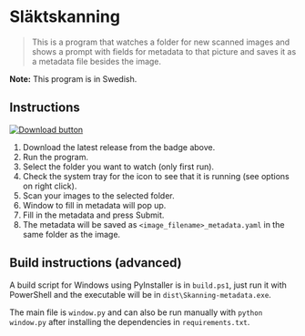 # Släktskanning

> This is a program that watches a folder for new scanned images and shows a prompt with fields for metadata to that picture and saves it as a metadata file besides the image.

**Note:** This program is in Swedish.

## Instructions

[![Download button](https://img.shields.io/badge/dynamic/json?color=brightgreen&label=Download&query=%24.tag_name&url=https%3A%2F%2Fapi.github.com%2Frepos%2Felias123tre%2Fslaktskanning%2Freleases%2Flatest&style=for-the-badge)](https://github.com/elias123tre/slaktskanning/releases/latest/download/Skanning-metadata.exe)

1. Download the latest release from the badge above.
2. Run the program.
3. Select the folder you want to watch (only first run).
4. Check the system tray for the icon to see that it is running (see options on right click).
5. Scan your images to the selected folder.
6. Window to fill in metadata will pop up.
7. Fill in the metadata and press Submit.
8. The metadata will be saved as `<image_filename>_metadata.yaml` in the same folder as the image.

## Build instructions (advanced)

A build script for Windows using PyInstaller is in `build.ps1`, just run it with PowerShell and the executable will be in `dist\Skanning-metadata.exe`.

The main file is `window.py` and can also be run manually with `python window.py` after installing the dependencies in `requirements.txt`.
